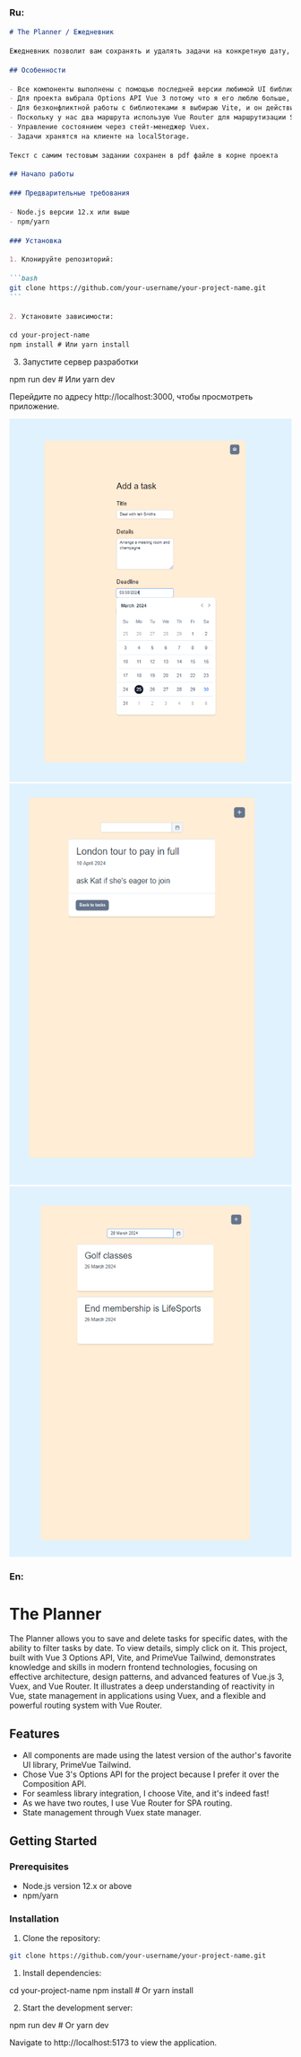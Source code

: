 ### Ru:

````markdown
# The Planner / Ежедневник

Ежедневник позволит вам сохранять и удалять задачи на конкретную дату, есть возможность отфильтровать задачи по дате. Чтобы посмотреть детали достаточно кликнуть на нее. Этот проект на Vue 3 Options + Vite + PrimeVue Tailwind создан для демонстрации знаний и умений в области современных технологий фронтенд-разработки, с акцентом на использовании эффективной архитектуры, паттернов проектирования и передовых возможностей Vue.js 3, Vuex и Vue Router. Проект иллюстрирует глубокое понимание реактивности в Vue, управления состоянием приложения с Vuex, а также гибкой и мощной системы маршрутизации с Vue Router.

## Особенности

- Все компоненты выполнены с помощью последней версии любимой UI библиотеки автора PrimeVue Tailwind.
- Для проекта выбрала Options API Vue 3 потому что я его люблю больше, чем Composition API.
- Для безконфликтной работы с библиотеками я выбираю Vite, и он действительно быстрый!
- Поскольку у нас два маршрута использую Vue Router для маршрутизации SPA.
- Управление состоянием через стейт-менеджер Vuex.
- Задачи хранятся на клиенте на localStorage.

Текст с самим тестовым задании сохранен в pdf файле в корне проекта

## Начало работы

### Предварительные требования

- Node.js версии 12.x или выше
- npm/yarn

### Установка

1. Клонируйте репозиторий:

```bash
git clone https://github.com/your-username/your-project-name.git
```

2. Установите зависимости:

cd your-project-name
npm install # Или yarn install
````

3. Запустите сервер разработки

npm run dev # Или yarn dev

Перейдите по адресу http://localhost:3000, чтобы просмотреть приложение.

![Screenshot 1](./public/img/Screenshot-1.png)
![Screenshot 2](./public/img/Screenshot-2.png)
![Screenshot 3](./public/img/Screenshot-3.png)

### En:

# The Planner

The Planner allows you to save and delete tasks for specific dates, with the ability to filter tasks by date. To view details, simply click on it. This project, built with Vue 3 Options API, Vite, and PrimeVue Tailwind, demonstrates knowledge and skills in modern frontend technologies, focusing on effective architecture, design patterns, and advanced features of Vue.js 3, Vuex, and Vue Router. It illustrates a deep understanding of reactivity in Vue, state management in applications using Vuex, and a flexible and powerful routing system with Vue Router.

## Features

- All components are made using the latest version of the author's favorite UI library, PrimeVue Tailwind.
- Chose Vue 3's Options API for the project because I prefer it over the Composition API.
- For seamless library integration, I choose Vite, and it's indeed fast!
- As we have two routes, I use Vue Router for SPA routing.
- State management through Vuex state manager.

## Getting Started

### Prerequisites

- Node.js version 12.x or above
- npm/yarn

### Installation

1. Clone the repository:

```bash
git clone https://github.com/your-username/your-project-name.git
```

1. Install dependencies:

cd your-project-name
npm install # Or yarn install

2. Start the development server:

npm run dev # Or yarn dev

Navigate to http://localhost:5173 to view the application.
